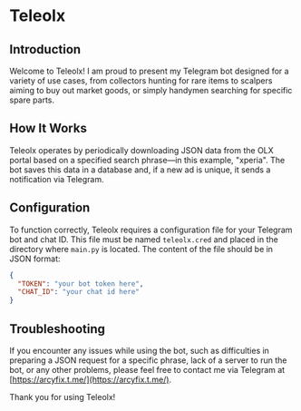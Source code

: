 # Teleolx

## Introduction

Welcome to Teleolx! I am proud to present my Telegram bot designed for a variety of use cases, from collectors hunting for rare items to scalpers aiming to buy out market goods, or simply handymen searching for specific spare parts.

## How It Works

Teleolx operates by periodically downloading JSON data from the OLX portal based on a specified search phrase—in this example, "xperia". The bot saves this data in a database and, if a new ad is unique, it sends a notification via Telegram.

## Configuration

To function correctly, Teleolx requires a configuration file for your Telegram bot and chat ID. This file must be named `teleolx.cred` and placed in the directory where `main.py` is located. The content of the file should be in JSON format:

```json
{
  "TOKEN": "your bot token here",
  "CHAT_ID": "your chat id here"
}
```

## Troubleshooting

If you encounter any issues while using the bot, such as difficulties in preparing a JSON request for a specific phrase, lack of a server to run the bot, or any other problems, please feel free to contact me via Telegram at [https://arcyfix.t.me/](https://arcyfix.t.me/).

Thank you for using Teleolx!
